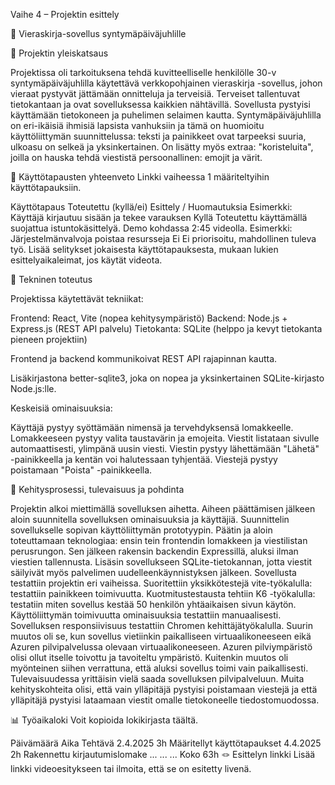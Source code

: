 Vaihe 4 – Projektin esittely


📌 Vieraskirja-sovellus syntymäpäiväjuhlille


📌 Projektin yleiskatsaus

Projektissa oli tarkoituksena tehdä kuvitteelliselle henkilölle 30-v syntymäpäiväjuhlilla käytettävä verkkopohjainen vieraskirja -sovellus, johon vieraat pystyvät jättämään onnitteluja ja terveisiä. Terveiset tallentuvat tietokantaan ja ovat sovelluksessa kaikkien nähtävillä. Sovellusta pystyisi käyttämään
tietokoneen ja puhelimen selaimen kautta. Syntymäpäiväjuhlilla on eri-ikäisiä ihmisiä lapsista vanhuksiin ja tämä on huomioitu käyttöliittymän suunnittelussa: teksti ja painikkeet ovat tarpeeksi suuria, ulkoasu on selkeä ja yksinkertainen. On lisätty myös extraa: "koristeluita", joilla on hauska tehdä viestistä persoonallinen: emojit ja värit. 



📌 Käyttötapausten yhteenveto
Linkki vaiheessa 1 määriteltyihin käyttötapauksiin.

Käyttötapaus	Toteutettu (kyllä/ei)	Esittely / Huomautuksia
Esimerkki: Käyttäjä kirjautuu sisään ja tekee varauksen	Kyllä	Toteutettu käyttämällä suojattua istuntokäsittelyä. Demo kohdassa 2:45 videolla.
Esimerkki: Järjestelmänvalvoja poistaa resursseja	Ei	Ei priorisoitu, mahdollinen tuleva työ.
Lisää selitykset jokaisesta käyttötapauksesta, mukaan lukien esittelyaikaleimat, jos käytät videota.

📌 Tekninen toteutus

Projektissa käytettävät tekniikat:

Frontend: React, Vite (nopea kehitysympäristö)
Backend: Node.js + Express.js (REST API palvelu)
Tietokanta: SQLite (helppo ja kevyt tietokanta pieneen projektiin)

Frontend ja backend kommunikoivat REST API rajapinnan kautta.

Lisäkirjastona better-sqlite3, joka on nopea ja yksinkertainen SQLite-kirjasto Node.js:lle.

Keskeisiä ominaisuuksia:

Käyttäjä pystyy syöttämään nimensä ja tervehdyksensä lomakkeelle. Lomakkeeseen pystyy valita taustavärin ja emojeita. Viestit listataan sivulle automaattisesti, ylimpänä uusin viesti. Viestin pystyy lähettämään "Lähetä" -painikkeella ja kentän voi halutessaan tyhjentää. Viestejä pystyy poistamaan "Poista" -painikkeella.



🚂 Kehitysprosessi, tulevaisuus ja pohdinta

Projektin alkoi miettimällä sovelluksen aihetta. Aiheen päättämisen jälkeen aloin suunnitella sovelluksen ominaisuuksia ja käyttäjiä. Suunnittelin sovellukselle sopivan käyttöliittymän prototyypin. Päätin ja aloin toteuttamaan teknologiaa: ensin tein frontendin lomakkeen ja viestilistan perusrungon.
Sen jälkeen rakensin backendin Expressillä, aluksi ilman viestien tallennusta. Lisäsin sovellukseen SQLite-tietokannan, jotta viestit säilyivät myös palvelimen uudelleenkäynnistyksen jälkeen. Sovellusta testattiin projektin eri vaiheissa. Suoritettiin yksikkötestejä vite-työkalulla: testattiin painikkeen toimivuutta. Kuotmitustestausta tehtiin K6 -työkalulla: testatiin miten sovellus kestää 50 henkilön yhtäaikaisen sivun käytön. Käyttöliittymän toimivuutta ominaisuuksia testattiin manuaalisesti. Sovelluksen responsiivisuus testattiin Chromen kehittäjätyökalulla. Suurin muutos oli se, kun sovellus vietiinkin paikalliseen virtuaalikoneeseen eikä Azuren pilvipalvelussa olevaan virtuaalikoneeseen. Azuren pilviympäristö olisi ollut itselle toivottu ja tavoiteltu ympäristö. Kuitenkin muutos oli myönteinen siihen verrattuna, että aluksi sovellus toimi vain paikallisesti. Tulevaisuudessa yrittäisin vielä saada sovelluksen pilvipalveluun. Muita kehityskohteita olisi, että vain ylläpitäjä pystyisi poistamaan viestejä ja että ylläpitäjä pystyisi lataamaan viestit omalle tietokoneelle tiedostomuodossa.


📊 Työaikaloki
Voit kopioida lokikirjasta täältä.

Päivämäärä	Aika	Tehtävä
2.4.2025	3h	Määritellyt käyttötapaukset
4.4.2025	2h	Rakennettu kirjautumislomake
...	...	...
Koko	63h	
🪢 Esittelyn linkki
Lisää linkki videoesitykseen tai ilmoita, että se on esitetty livenä.
